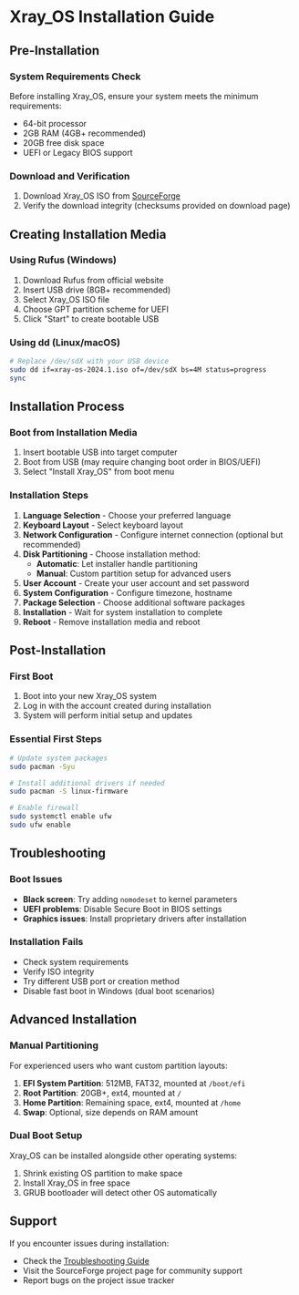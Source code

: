 # Xray_OS Installation Guide

## Pre-Installation

### System Requirements Check
Before installing Xray_OS, ensure your system meets the minimum requirements:
- 64-bit processor
- 2GB RAM (4GB+ recommended)
- 20GB free disk space
- UEFI or Legacy BIOS support

### Download and Verification
1. Download Xray_OS ISO from [SourceForge](https://sourceforge.net/projects/xray-os/)
2. Verify the download integrity (checksums provided on download page)

## Creating Installation Media

### Using Rufus (Windows)
1. Download Rufus from official website
2. Insert USB drive (8GB+ recommended)
3. Select Xray_OS ISO file
4. Choose GPT partition scheme for UEFI
5. Click "Start" to create bootable USB

### Using dd (Linux/macOS)
```bash
# Replace /dev/sdX with your USB device
sudo dd if=xray-os-2024.1.iso of=/dev/sdX bs=4M status=progress
sync
```

## Installation Process

### Boot from Installation Media
1. Insert bootable USB into target computer
2. Boot from USB (may require changing boot order in BIOS/UEFI)
3. Select "Install Xray_OS" from boot menu

### Installation Steps
1. **Language Selection** - Choose your preferred language
2. **Keyboard Layout** - Select keyboard layout
3. **Network Configuration** - Configure internet connection (optional but recommended)
4. **Disk Partitioning** - Choose installation method:
   - **Automatic**: Let installer handle partitioning
   - **Manual**: Custom partition setup for advanced users
5. **User Account** - Create your user account and set password
6. **System Configuration** - Configure timezone, hostname
7. **Package Selection** - Choose additional software packages
8. **Installation** - Wait for system installation to complete
9. **Reboot** - Remove installation media and reboot

## Post-Installation

### First Boot
1. Boot into your new Xray_OS system
2. Log in with the account created during installation
3. System will perform initial setup and updates

### Essential First Steps
```bash
# Update system packages
sudo pacman -Syu

# Install additional drivers if needed
sudo pacman -S linux-firmware

# Enable firewall
sudo systemctl enable ufw
sudo ufw enable
```

## Troubleshooting

### Boot Issues
- **Black screen**: Try adding `nomodeset` to kernel parameters
- **UEFI problems**: Disable Secure Boot in BIOS settings
- **Graphics issues**: Install proprietary drivers after installation

### Installation Fails
- Check system requirements
- Verify ISO integrity
- Try different USB port or creation method
- Disable fast boot in Windows (dual boot scenarios)

## Advanced Installation

### Manual Partitioning
For experienced users who want custom partition layouts:

1. **EFI System Partition**: 512MB, FAT32, mounted at `/boot/efi`
2. **Root Partition**: 20GB+, ext4, mounted at `/`
3. **Home Partition**: Remaining space, ext4, mounted at `/home`
4. **Swap**: Optional, size depends on RAM amount

### Dual Boot Setup
Xray_OS can be installed alongside other operating systems:
1. Shrink existing OS partition to make space
2. Install Xray_OS in free space
3. GRUB bootloader will detect other OS automatically

## Support

If you encounter issues during installation:
- Check the [Troubleshooting Guide](TROUBLESHOOTING.md)
- Visit the SourceForge project page for community support
- Report bugs on the project issue tracker